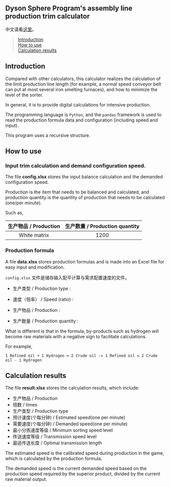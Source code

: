 Dyson Sphere Program's assembly line production trim calculator
----


中文请看[这里](https://github.com/Laopeng2019/Dyson_Sphere_Program/blob/master/Readme.md)。

> [Introduction](https://github.com/Laopeng2019/Dyson_Sphere_Program/blob/master/Readme_en.md#introduction)<br>
> [How to use](https://github.com/Laopeng2019/Dyson_Sphere_Program/blob/master/Readme_en.md#how-to-use)<br>
> [Calculation results](https://github.com/Laopeng2019/Dyson_Sphere_Program/blob/master/Readme_en.md#calculation-results)<br>

## Introduction
Compared with other calculators, this calculator realizes the calculation of the limit production line length (for example, a normal speed conveyor belt can put at most several iron smelting furnaces), and how to minimize the level of the sorter.

In general, it is to provide digital calculations for intensive production.

The programming language is `Python`, and the `pandas` framework is used to read the production formula data and configuration (including speed and input).

This program uses a recursive structure.


## How to use

### Input trim calculation and demand configuration speed.

The file **config.xlsx** stores the input balance calculation and the demanded configuration speed.

Production is the item that needs to be balanced and calculated, and production quantity is the quantity of production that needs to be calculated (one/per minute).

Such as,

| 生产物品 / Production | 生产数量 / Production quantity |
| :---: | :---: |
| White matrix | 1200 |


### Production formula

A file **data.xlsx** stores production formulas and is made into an Excel file for easy input and modification.

`config.xlsx` 文件是储存输入配平计算与需求配置速度的文件。

- 生产类型 / Production type :

- 速度（倍率） /  Speed (ratio)	:

- 生产物品 / Production :

- 生产数量 / Production quantity :

What is different is that in the formula, by-products such as hydrogen will become raw materials with a negative sign to facilitate calculations.

For example,

```
1 Refined oil + 1 Hydrogen = 2 Crude oil -> 1 Refined oil = 2 Crude oil - 1 Hydrogen
```

## Calculation results

The file **result.xlsx** stores the calculation results, 
which include:
- 生产物品 / Production	
- 倍数 / times	
- 生产类型 / Production type	
- 预计速度(个每分钟) / Estimated speed(one per minute)	
- 需要速度(个每分钟) / Demanded speed(one per minute)	
- 最小分拣速度等级 / Minimum sorting speed level	
- 传送速度等级 / Transmission speed level	
- 最适传送长度 / Optimal transmission length

The estimated speed is the calibrated speed during production in the game, which is calculated by the production formula.

The demanded speed is the current demanded speed based on the production speed required by the superior product, divided by the current raw material output.

